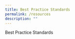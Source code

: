 ```yaml
---
title: Best Practice Standards
permalink: /resources
description: ""
---
```










Best Practice Standards